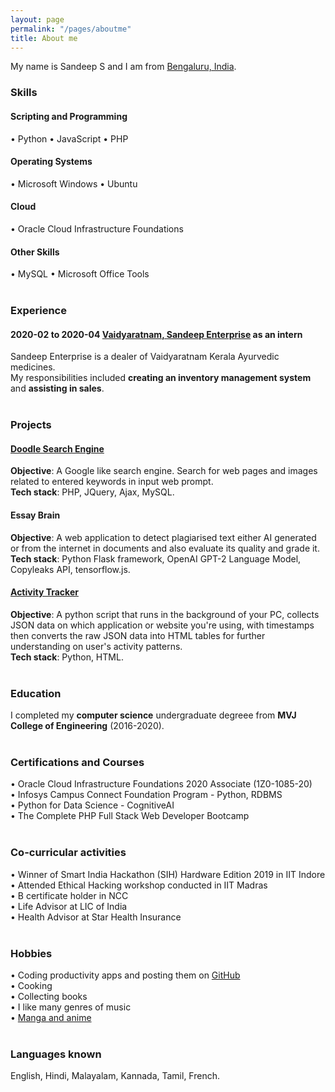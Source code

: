 ```yaml
---
layout: page
permalink: "/pages/aboutme"
title: About me
---
```


My name is Sandeep S and I am from [Bengaluru, India](https://www.bengaluru.com/).

### <i class="fa fa-cubes" aria-hidden="true"></i> Skills
#### <i class="fa fa-code" aria-hidden="true"></i> Scripting and Programming  
&bull; Python 
&bull; JavaScript 
&bull; PHP  
#### <i class="fa fa-terminal" aria-hidden="true"></i> Operating Systems  
&bull; Microsoft Windows 
&bull; Ubuntu <br/>
#### <i class="fa fa-cloud" aria-hidden="true"></i> Cloud  
&bull; Oracle Cloud Infrastructure Foundations
#### <i class="fa fa-gears" aria-hidden="true"></i> Other Skills  
&bull; MySQL
&bull; Microsoft Office Tools
<br/><br/>

### <i class="fa fa-briefcase" aria-hidden="true"></i> Experience
#### <i class="fa fa-calendar" aria-hidden="true"></i> 2020-02 to 2020-04 <i class="fa fa-building-o" aria-hidden="true"></i> [Vaidyaratnam, Sandeep Enterprise](https://vaidyaratnam-pharmacy-and.business.site/) as an **intern**  
Sandeep Enterprise is a dealer of Vaidyaratnam Kerala Ayurvedic medicines.  
My responsibilities included **creating an inventory management system** and **assisting in sales**.
<br/><br/>

### <i class="fa fa-cubes" aria-hidden="true"></i> Projects
#### <i class="fa fa-code" aria-hidden="true"></i> [Doodle Search Engine](https://github.com/thesandmanman/doodle)  
**Objective**: A Google like search engine. Search for web pages and images related to entered keywords in input web prompt.<br/>
**Tech stack**: PHP, JQuery, Ajax, MySQL.<br/>
#### <i class="fa fa-code" aria-hidden="true"></i> Essay Brain  
**Objective**: A web application to detect plagiarised text either AI generated or from the internet in documents and also evaluate its quality and grade it.<br/>
**Tech stack**: Python Flask framework, OpenAI GPT-2 Language Model, Copyleaks API, tensorflow.js.<br/>
#### <i class="fa fa-code" aria-hidden="true"></i> [Activity Tracker](https://github.com/thesandmanman/activity-tracker)  
**Objective**: A python script that runs in the background of your PC, collects JSON data on which application or website you're using, with timestamps then converts the raw JSON data into HTML tables for further understanding on user's activity patterns.<br/>
**Tech stack**: Python, HTML.
<br/><br/>

### <i class="fa fa-graduation-cap" aria-hidden="true"></i> Education  
I completed my **computer science** undergraduate degreee from **MVJ College of Engineering** (2016-2020).
<br/><br/>

### <i class="fa fa-graduation-cap" aria-hidden="true"></i> Certifications and Courses  
&bull; Oracle Cloud Infrastructure Foundations 2020 Associate (1Z0-1085-20) <br/>
&bull; Infosys Campus Connect Foundation Program - Python, RDBMS <br/>
&bull; Python for Data Science - CognitiveAI <br/>
&bull; The Complete PHP Full Stack Web Developer Bootcamp
<br/><br/>

### <i class="fa fa-cog" aria-hidden="true"></i> Co-curricular activities  
&bull; Winner of Smart India Hackathon (SIH) Hardware Edition 2019 in IIT Indore <br/>
&bull; Attended Ethical Hacking workshop conducted in IIT Madras <br/>
&bull; B certificate holder in NCC <br/>
&bull; Life Advisor at LIC of India <br/>
&bull; Health Advisor at Star Health Insurance
<br/><br/>

### <i class="fa fa-book" aria-hidden="true"></i> Hobbies  
&bull; Coding productivity apps and posting them on [GitHub](https://github.com/thesandmanman) <br/>
&bull; Cooking <br/>
&bull; Collecting books <br/>
&bull; I like many genres of music <br/>
&bull; [Manga and anime](https://myanimelist.net/profile/SandmanMan) 
<br/><br/>

### <i class="fa fa-language" aria-hidden="true"></i> Languages known  
English, Hindi, Malayalam, Kannada, Tamil, French.
